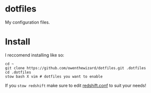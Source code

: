 # dotfiles

My configuration files.

# Install

I reccomend installing like so:
```
cd ~
git clone https://github.com/owenthewizard/dotfiles.git .dotfiles
cd .dotfiles
stow bash X vim # dotfiles you want to enable
```

If you `stow redshift` make sure to edit [redshift.conf](redshift/.config/redshift.conf) to suit your needs!
